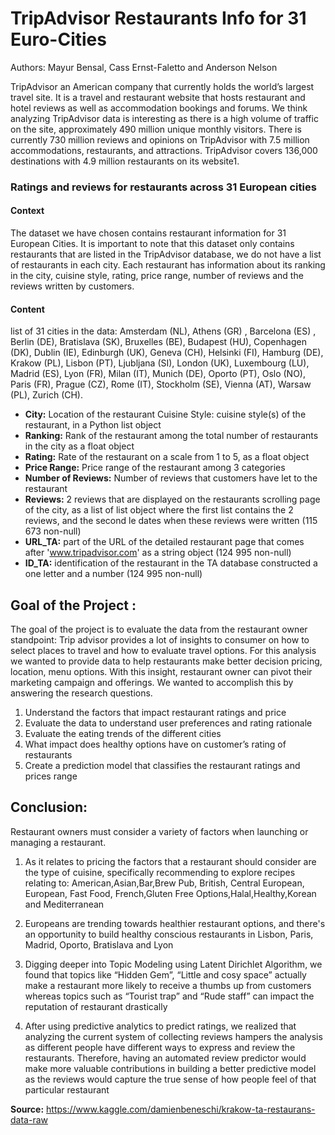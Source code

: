 # TripAdvisor Restaurants Info for 31 Euro-Cities

Authors: Mayur Bensal, Cass Ernst-Faletto and Anderson Nelson 

TripAdvisor an American company that currently holds the world’s largest travel site. It is a travel and restaurant website that hosts restaurant and hotel reviews as well as accommodation bookings and forums. We think analyzing TripAdvisor data is interesting as there is a high volume of traffic on the site, approximately 490 million unique monthly visitors. There is currently 730 million reviews and opinions on TripAdvisor with 7.5 million accommodations, restaurants, and attractions. TripAdvisor covers 136,000 destinations with 4.9 million restaurants on its website1. 

### Ratings and reviews for restaurants across 31 European cities

#### Context
The dataset we have chosen contains restaurant information for 31 European Cities. It is important to note that this dataset only contains restaurants that are listed in the TripAdvisor database, we do not have a list of restaurants in each city. Each restaurant has information about its ranking in the city, cuisine style, rating, price range, number of reviews and the reviews written by customers. 


#### Content
list of 31 cities in the data: Amsterdam (NL), Athens (GR) , Barcelona (ES) , Berlin (DE), Bratislava (SK), Bruxelles (BE), Budapest (HU), Copenhagen (DK), Dublin (IE), Edinburgh (UK), Geneva (CH), Helsinki (FI), Hamburg (DE), Krakow (PL), Lisbon (PT), Ljubljana (SI), London (UK), Luxembourg (LU), Madrid (ES), Lyon (FR), Milan (IT), Munich (DE), Oporto (PT), Oslo (NO), Paris (FR), Prague (CZ), Rome (IT), Stockholm (SE), Vienna (AT), Warsaw (PL), Zurich (CH).

  - **City:**  Location of the restaurant Cuisine Style: cuisine style(s) of the restaurant, in a Python list object 
- **Ranking:** Rank of the restaurant among the total number of restaurants in the city as a float object 
- **Rating:** Rate of the restaurant on a scale from 1 to 5, as a float object 
- **Price Range:** Price range of the restaurant among 3 categories
- **Number of Reviews:** Number of reviews that customers have let to the restaurant
- **Reviews:** 2 reviews that are displayed on the restaurants scrolling page of the city, as a list of list object where the first list contains the 2 reviews, and the second le dates when these reviews were written (115 673 non-null)
- **URL_TA:** part of the URL of the detailed restaurant page that comes after 'www.tripadvisor.com' as a string object (124 995 non-null)
- **ID_TA:** identification of the restaurant in the TA database constructed a one letter and a number (124 995 non-null)

## Goal of the Project : 

The goal of the project is to evaluate the  data from the restaurant owner standpoint: Trip advisor provides a lot of insights to consumer on how to select places to travel and how to evaluate travel options. For this analysis we wanted to provide data to help restaurants make better decision pricing, location, menu options. With this insight, restaurant owner can pivot their marketing campaign and offerings. We wanted to accomplish this by answering the  research questions. 
1. Understand the factors that impact restaurant ratings and price
2. Evaluate the data to understand user preferences and rating rationale 
3. Evaluate the eating trends of the different cities
4. What impact does healthy options have on customer’s rating of restaurants
5. Create a prediction model that classifies the restaurant ratings and prices range

## Conclusion: 

Restaurant owners must consider a variety of factors when launching  or managing a restaurant. 

1. As it relates to pricing the factors that a restaurant should consider are the type of cuisine, specifically recommending to explore recipes relating to: American,Asian,Bar,Brew Pub, British, Central European, European, Fast Food, French,Gluten Free Options,Halal,Healthy,Korean and Mediterranean

2. Europeans are trending towards healthier restaurant options, and there's an opportunity to build healthy conscious restaurants in Lisbon, Paris, Madrid, Oporto, Bratislava and Lyon

3. Digging deeper into Topic Modeling using Latent Dirichlet Algorithm, we found that topics like “Hidden Gem”, “Little and cosy space” actually make a restaurant more likely to receive a thumbs up from customers whereas topics such as “Tourist trap” and “Rude staff” can impact the reputation of restaurant drastically

4. After using predictive analytics to predict ratings,  we realized that analyzing the current system of collecting reviews hampers the analysis as different people have different ways to express and review the restaurants. Therefore, having an automated review predictor would make more valuable contributions in building a better predictive model as the reviews would capture the true sense of how people feel of that particular restaurant

**Source:** https://www.kaggle.com/damienbeneschi/krakow-ta-restaurans-data-raw 
